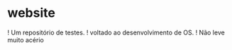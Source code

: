 # website

! Um repositório de testes. 
! voltado ao desenvolvimento de OS.
! Não leve muito acério
